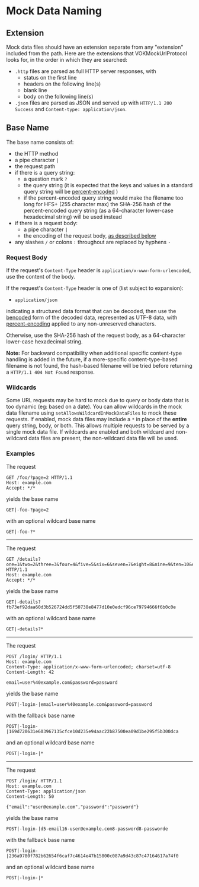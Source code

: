 # Mock Data Naming

## Extension

Mock data files should have an extension separate from any "extension" included from the path.  Here are the extensions that VOKMockUrlProtocol looks for, in the order in which they are searched:

- `.http` files are parsed as full HTTP server responses, with
    -  status on the first line
    -  headers on the following line(s)
    -  blank line
    -  body on the following line(s)
- `.json` files are parsed as JSON and served up with `HTTP/1.1 200 Success` and `Content-type: application/json`.

## Base Name

The base name consists of:

- the HTTP method
- a pipe character `|`
- the request path
- if there is a query string:
	- a question mark `?`
	- the query string (it is expected that the keys and values in a standard query string will be [percent-encoded](http://en.wikipedia.org/wiki/Percent-encoding) )
	- if the percent-encoded query string would make the filename too long for HFS+ (255 character max) the SHA-256 hash of the percent-encoded query string (as a 64-character lower-case hexadecimal string) will be used instead
- if there is a request body:
	- a pipe character `|`
	- the encoding of the request body, [as described below](#request-body)
- any slashes `/` or colons `:` throughout are replaced by hyphens `-`

### Request Body

If the request's `Content-Type` header is `application/x-www-form-urlencoded`, use the content of the body.

If the request's `Content-Type` header is one of (list subject to expansion):

- `application/json`

indicating a structured data format that can be decoded, then use the [bencoded](http://en.wikipedia.org/wiki/Bencode) form of the decoded data, represented as UTF-8 data, with [percent-encoding](http://en.wikipedia.org/wiki/Percent-encoding) applied to any non-unreserved characters.

Otherwise, use the SHA-256 hash of the request body, as a 64-character lower-case hexadecimal string.

**Note:** For backward compatibility when additional specific content-type handling is added in the future, if a more-specific content-type-based filename is not found, the hash-based filename will be tried before returning a `HTTP/1.1 404 Not Found` response.

### Wildcards

Some URL requests may be hard to mock due to query or body data that is too dynamic (eg: based on a date). You can allow wildcards in the mock data filename using `setAllowsWildcardInMockDataFiles` to mock these requests. If enabled, mock data files may include a `*` in place of the **entire** query string, body, or both. This allows multiple requests to be served by a single mock data file. If wildcards are enabled and both wildcard and non-wildcard data files are present, the non-wildcard data file will be used.

### Examples

The request

```
GET /foo/?page=2 HTTP/1.1
Host: example.com
Accept: */*

```

yields the base name
```
GET|-foo-?page=2
```
with an optional wildcard base name
```
GET|-foo-?*
```

---

The request

```
GET /details?one=1&two=2&three=3&four=4&five=5&six=6&seven=7&eight=8&nine=9&ten=10&eleven=11&twelve=12&thirteen=13&fourteen=14&fifteen=15&sixteen=16&seventeen=17&eighteen=18&nineteen=19&twenty=20&twentyone=21&twntytwo=22&twentythree=23&twentyfour=24&twentyfive=25" HTTP/1.1
Host: example.com
Accept: */*

```

yields the base name
```
GET|-details?fb73ef92daa60d3b526724dd5f50738e8477d10e0edcf96ce79794666f6b0c0e
```
with an optional wildcard base name
```
GET|-details?*
```

---

The request

```
POST /login/ HTTP/1.1
Host: example.com
Content-Type: application/x-www-form-urlencoded; charset=utf-8
Content-Length: 42

email=user%40example.com&password=password
```

yields the base name
```
POST|-login-|email=user%40example.com&password=password
```
with the fallback base name
```
POST|-login-|169d720631e603967135cfce10d235e94aac22b87500ea09d1be295f5b300dca
```
and an optional wildcard base name
```
POST|-login-|*
```

---

The request

```
POST /login/ HTTP/1.1
Host: example.com
Content-Type: application/json
Content-Length: 50

{"email":"user@example.com","password":"password"}
```

yields the base name
```
POST|-login-|d5-email16-user@example.com8-password8-passworde
```
with the fallback base name
```
POST|-login-|236a9780f782b62654f6caf7c4614e47b15800c087a9d43c87c47164617a74f0
```
and an optional wildcard base name
```
POST|-login-|*
```
